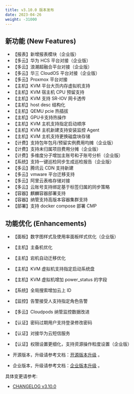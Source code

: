 ```yaml
---
title: v3.10.0 版本发布
date: 2023-04-26
weight: -31000
---
```


## 新功能 (New Features)

- 【报表】新增报表模块（企业版）
- 【多云】华为 HCS 平台对接（企业版）
- 【多云】浪潮超融合平台对接（企业版）
- 【多云】华三 CloudOS 平台对接（企业版）
- 【多云】Proxmox 平台对接
- 【主机】KVM 平台大页内存虚拟机支持
- 【主机】KVM 宿主机 CPU 预留支持
- 【主机】KVM 支持 SR-IOV 网卡透传
- 【主机】host desc 结构化
- 【主机】QEMU pcie 热插拔
- 【主机】GPU卡支持热操作
- 【主机】KVM 主机支持指定启动顺序
- 【主机】KVM 主机新建支持安装监控 Agent
- 【主机】KVM 主机支持更换磁盘块存储
- 【计费】支持包年包月/预留实例费用均摊（企业版）
- 【计费】支持未归属项目费用分摊（企业版）
- 【计费】多维度分子增加主账号和子账号分析（企业版）
- 【系统】支持一键巡检同步生成巡检报告（企业版）
- 【多云】腾讯云 CDN 支持新建
- 【多云】vmware 平台迁移支持
- 【多云】阿里云表格存储对接
- 【多云】云账号支持绑定基于标签归属的同步策略
- 【容器】麒麟容器部署支持
- 【容器】纳管支持高版本容器集群支持
- 【部署】支持 docker compose 部署 CMP

## 功能优化 (Enhancements)

- 【面板】数字图样式及使用率面板样式优化（企业版）
- 【主机】主备机优化
- 【主机】宕机自动迁移优化
- 【主机】KVM 虚拟机支持指定启动系统盘
- 【主机】KVM 虚拟机增加 power_status 的字段
- 【系统】全局搜索增加云上 ID
- 【监控】告警接受人支持指定角色告警
- 【多云】Cloudpods 纳管监控数据改进
- 【认证】密码过期用户支持登录修改密码
- 【认证】对接华为云短信服务
- 【认证】权限设置更细化，支持资源操作粒度设置（企业版）

- 开源版本，升级请参考文档：[开源版本升级](https://www.cloudpods.org/zh/docs/setup/upgrade/) 。

- 企业版本，升级请参考文档：[企业版本升级](https://docs.yunion.cn/zh/docs/quick/upgrade/) 。

具体变更请参考:

- [CHANGELOG v3.10.0](https://www.cloudpods.org/zh/docs/development/changelog/release-3.10/3-10-0/)

